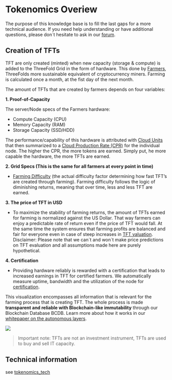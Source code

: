 
# Tokenomics Overiew 

The purpose of this knowledge base is to fill the last gaps for a more technical audience. If you need help understanding or have additional questions, please don´t hesitate to ask in our [forum](https://forum.threefold.io).

## Creation of TFTs

TFT are only created (minted) when new capacity (storage & compute) is added to the ThreeFold Grid in the form of hardware. This done by [Farmers](become_a_farmer.md), ThreeFolds more sustainable equivalent of cryptocurrency miners.
Farming is calculated once a month, at the fist day of the next month.

The amount of TFTs that are created by farmers depends on four variables:

**1. Proof-of-Capacity**

The server/Node specs of the Farmers hardware:

* Compute Capacity (CPU)
* Memory Capacity (RAM)
* Storage Capacity (SSD/HDD)

The performance/capability of this hardware is attributed with [Cloud Units](cloud_units_4.md) that then summarized to a [Cloud Production Rate (CPR)](cloud_production_rate.md) for the individual node. The higher the CPR, the more tokens are earned. Simply put, he more capable the hardware, the more TFTs are earned.

**2. Grid Specs (This is the same for all farmers at every point in time)**

* [Farming Difficulty](token_limitedsupply.md) (the actual difficulty factor determining how fast TFT’s are created through farming). Farming difficulty follows the logic of diminishing returns, meaning that over time, less and less TFT are earned. 


**3. The price of TFT in USD**

* To maximize the stability of farming returns, the amount of TFTs earned for farming is normalized against the US Dollar. That way farmers can enjoy a predictable rate of return even if the price of TFT would fall. At the same time the system ensures that farming profits are balanced and fair for everyone even in case of steep increases in [TFT valuation](token_grid_valuation).  
Disclaimer: Please note that we can´t and won´t make price predictions on TFT evaluation and all assumptions made here are purely hypothetical.

**4. Certification**

* Providing hardware reliably is rewarded with a certification that leads to increased earnings in TFT for certified farmers. We automatically measure uptime, bandwidth and the utilization of the node for [certification](farming_program.md).

This visualization encompasses all information that is relevant for the farming process that is creating TFT. The whole process is made **transparent and reliable with Blockchain-like immutability** through our Blockchain Database BCDB. Learn more about how it works in our [whitepaper on the autonomous layers](autonomous_layer_whitepapers.md).


![](farming_rewards2.png)

> Important note: TFTs are not an investment instrument, TFTs are used to buy and sell IT capacity.


## Technical information

see [tokenomics_tech](tokenomics_tech.md)